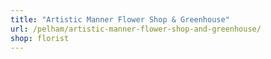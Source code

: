 ```yaml
---
title: "Artistic Manner Flower Shop & Greenhouse"
url: /pelham/artistic-manner-flower-shop-and-greenhouse/
shop: florist
---
```

